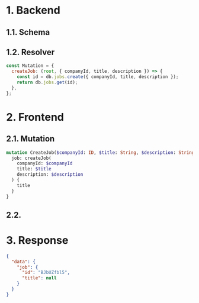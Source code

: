 # 1. Backend

## 1.1. Schema

## 1.2. Resolver

```javascript
const Mutation = {
  createJob: (root, { companyId, title, description }) => {
    const id = db.jobs.create({ companyId, title, description });
    return db.jobs.get(id);
  },
};
```

# 2. Frontend

## 2.1. Mutation

```graphql
mutation CreateJob($companyId: ID, $title: String, $description: String) {
  job: createJob(
    companyId: $companyId
    title: $title
    description: $description
  ) {
    title
  }
}
```

## 2.2.

# 3. Response

```json
{
  "data": {
    "job": {
      "id": "BJbUZfbl5",
      "title": null
    }
  }
}
```
